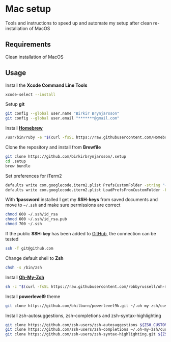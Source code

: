 # Mac setup
Tools and instructions to speed up and automate my setup after clean re-installation of MacOS

## Requirements
Clean installation of MacOS

## Usage
Install the **Xcode Command Line Tools**

```bash
xcode-select --install
```
Setup **git**
```bash
git config --global user.name "Birkir Brynjarsson"
git config --global user.email "*******@gmail.com"
```
Install **[Homebrew](https://brew.sh/)**
```bash
/usr/bin/ruby -e "$(curl -fsSL https://raw.githubusercontent.com/Homebrew/install/master/install)"
```
Clone the repository and install from **Brewfile**
```bash
git clone https://github.com/birkirbrynjarsson/.setup
cd .setup
brew bundle
```
Set preferences for iTerm2
```bash
defaults write com.googlecode.iterm2.plist PrefsCustomFolder -string "~/.setup/iterm2"
defaults write com.googlecode.iterm2.plist LoadPrefsFromCustomFolder -bool true
```
With **1password** installed I get my **SSH-keys** from saved documents and move to `~/.ssh` and make sure permissions are correct
```bash
chmod 600 ~/.ssh/id_rsa
chmod 600 ~/.ssh/id_rsa.pub
chmod 700 ~/.ssh
```
If the public **SSH-key** has been added to [GitHub](https://github.com/settings/ssh), the connection can be tested
```bash
ssh -T git@github.com
```
Change default shell to **Zsh**
```bash
chsh -s /bin/zsh
```
Install **[Oh-My-Zsh](https://github.com/robbyrussell/oh-my-zsh)**
```bash
sh -c "$(curl -fsSL https://raw.githubusercontent.com/robbyrussell/oh-my-zsh/master/tools/install.sh)"
```
Install **powerlevel9** theme
```bash
git clone https://github.com/bhilburn/powerlevel9k.git ~/.oh-my-zsh/custom/themes/powerlevel9k
```
Install zsh-autosuggestions, zsh-completions and zsh-syntax-highlighting
```bash
git clone https://github.com/zsh-users/zsh-autosuggestions ${ZSH_CUSTOM:-~/.oh-my-zsh/custom}/plugins/zsh-autosuggestions
git clone https://github.com/zsh-users/zsh-completions ~/.oh-my-zsh/custom/plugins/zsh-completions
git clone https://github.com/zsh-users/zsh-syntax-highlighting.git ${ZSH_CUSTOM:-~/.oh-my-zsh/custom}/plugins/zsh-syntax-highlighting
```
